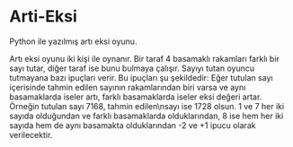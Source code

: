 # Arti-Eksi
Python ile yazılmış artı eksi oyunu.

Artı eksi oyunu iki kişi ile oynanır. Bir taraf 4 basamaklı rakamları farklı bir sayı tutar, diğer taraf ise bunu bulmaya çalışır. Sayıyı tutan oyuncu tutmayana bazı ipuçları verir. Bu ipuçları şu şekildedir: Eğer tutulan sayı içerisinde tahmin edilen sayının rakamlarından biri varsa ve aynı basamaklarda iseler artı, farklı basamaklarda iseler eksi değeri artar. Örneğin tutulan sayı 7168, tahmin edilen\nsayı ise 1728 olsun. 1 ve 7 her iki sayıda olduğundan ve farklı basamaklarda olduklarından, 8 ise hem her iki sayıda hem de aynı basamakta olduklarından -2 ve +1 ipucu olarak verilecektir.
